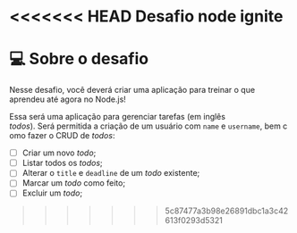 <<<<<<< HEAD
Desafio node ignite
=======
# 💻 Sobre o desafio

Nesse desafio, você deverá criar uma aplicação para treinar o que aprendeu até agora no Node.js!

Essa será uma aplicação para gerenciar tarefas (em inglês *todos*). Será permitida a criação de um usuário com `name` e `username`, bem como fazer o CRUD de *todos*:

- [ ] Criar um novo *todo*;
- [ ] Listar todos os *todos*;
- [ ] Alterar o `title` e `deadline` de um *todo* existente;
- [ ] Marcar um *todo* como feito;
- [ ] Excluir um *todo*;
>>>>>>> 5c87477a3b98e26891dbc1a3c42613f0293d5321
